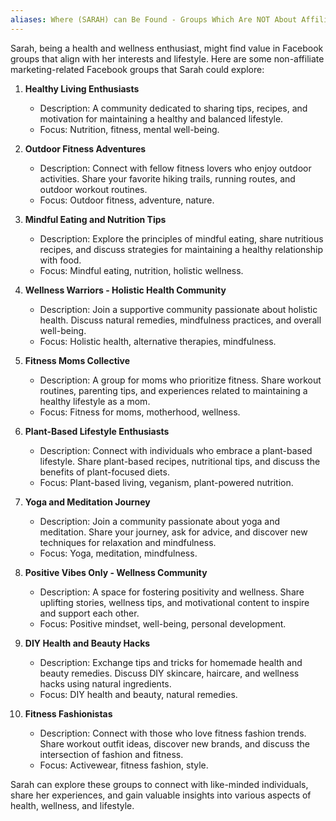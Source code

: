 ```yaml
---
aliases: Where (SARAH) can Be Found - Groups Which Are NOT About Affiliate Marketing
---
```

Sarah, being a health and wellness enthusiast, might find value in Facebook groups that align with her interests and lifestyle. Here are some non-affiliate marketing-related Facebook groups that Sarah could explore:

1. **Healthy Living Enthusiasts**
   - Description: A community dedicated to sharing tips, recipes, and motivation for maintaining a healthy and balanced lifestyle.
   - Focus: Nutrition, fitness, mental well-being.

2. **Outdoor Fitness Adventures**
   - Description: Connect with fellow fitness lovers who enjoy outdoor activities. Share your favorite hiking trails, running routes, and outdoor workout routines.
   - Focus: Outdoor fitness, adventure, nature.

3. **Mindful Eating and Nutrition Tips**
   - Description: Explore the principles of mindful eating, share nutritious recipes, and discuss strategies for maintaining a healthy relationship with food.
   - Focus: Mindful eating, nutrition, holistic wellness.

4. **Wellness Warriors - Holistic Health Community**
   - Description: Join a supportive community passionate about holistic health. Discuss natural remedies, mindfulness practices, and overall well-being.
   - Focus: Holistic health, alternative therapies, mindfulness.

5. **Fitness Moms Collective**
   - Description: A group for moms who prioritize fitness. Share workout routines, parenting tips, and experiences related to maintaining a healthy lifestyle as a mom.
   - Focus: Fitness for moms, motherhood, wellness.

6. **Plant-Based Lifestyle Enthusiasts**
   - Description: Connect with individuals who embrace a plant-based lifestyle. Share plant-based recipes, nutritional tips, and discuss the benefits of plant-focused diets.
   - Focus: Plant-based living, veganism, plant-powered nutrition.

7. **Yoga and Meditation Journey**
   - Description: Join a community passionate about yoga and meditation. Share your journey, ask for advice, and discover new techniques for relaxation and mindfulness.
   - Focus: Yoga, meditation, mindfulness.

8. **Positive Vibes Only - Wellness Community**
   - Description: A space for fostering positivity and wellness. Share uplifting stories, wellness tips, and motivational content to inspire and support each other.
   - Focus: Positive mindset, well-being, personal development.

9. **DIY Health and Beauty Hacks**
   - Description: Exchange tips and tricks for homemade health and beauty remedies. Discuss DIY skincare, haircare, and wellness hacks using natural ingredients.
   - Focus: DIY health and beauty, natural remedies.

10. **Fitness Fashionistas**
    - Description: Connect with those who love fitness fashion trends. Share workout outfit ideas, discover new brands, and discuss the intersection of fashion and fitness.
    - Focus: Activewear, fitness fashion, style.

Sarah can explore these groups to connect with like-minded individuals, share her experiences, and gain valuable insights into various aspects of health, wellness, and lifestyle.